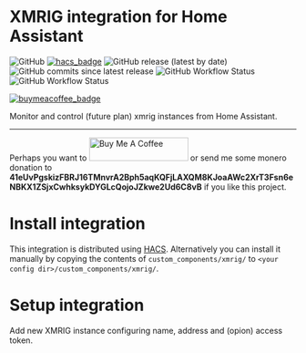 # XMRIG integration for Home Assistant

![GitHub](https://img.shields.io/github/license/hwmland/homeassistant-xmrig?style=plastic)
[![hacs_badge](https://img.shields.io/badge/HACS-Custom-orange.svg?style=plastic)](https://github.com/custom-components/hacs)
![GitHub release (latest by date)](https://img.shields.io/github/v/release/hwmland/homeassistant-xmrig?style=plastic)
![GitHub commits since latest release](https://img.shields.io/github/commits-since/hwmland/homeassistant-xmrig/latest?style=plastic)
![GitHub Workflow Status](https://img.shields.io/github/workflow/status/hwmland/homeassistant-xmrig/Validate%20with%20HACS?label=Validate%20with%20HACS)
![GitHub Workflow Status](https://img.shields.io/github/workflow/status/hwmland/homeassistant-xmrig/Validate%20with%20hassfest?label=Validate%20with%20hassfest)

[![buymeacoffee_badge](https://img.shields.io/badge/Donate-Buy%20Me%20a%20Coffee-yellow?style=plastic&logo=buymeacoffee)](https://www.buymeacoffee.com/hwmland)

Monitor and control (future plan) xmrig instances from Home Assistant.

---

Perhaps you want to <a href="https://www.buymeacoffee.com/hwmland" target="_blank"><img src="https://cdn.buymeacoffee.com/buttons/default-orange.png" alt="Buy Me A Coffee" height="41" width="174"></a> or send me some monero donation to **41eUvPgskizFBRJ16TMnvrA2Bph5aqKQFjLAXQM8KJoaAWc2XrT3Fsn6eNBKX1ZSjxCwhksykDYGLcQojoJZkwe2Ud6C8vB** if you like this project.

# Install integration

This integration is distributed using [HACS](https://hacs.xyz/).
Alternatively you can install it manually by copying the contents of `custom_components/xmrig/` to `<your config dir>/custom_components/xmrig/`.

# Setup integration

Add new XMRIG instance configuring name, address and (opion) access token.
